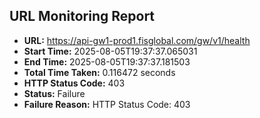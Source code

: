 ## URL Monitoring Report

- **URL:** https://api-gw1-prod1.fisglobal.com/gw/v1/health
- **Start Time:** 2025-08-05T19:37:37.065031
- **End Time:** 2025-08-05T19:37:37.181503
- **Total Time Taken:** 0.116472 seconds
- **HTTP Status Code:** 403
- **Status:** Failure
- **Failure Reason:** HTTP Status Code: 403
